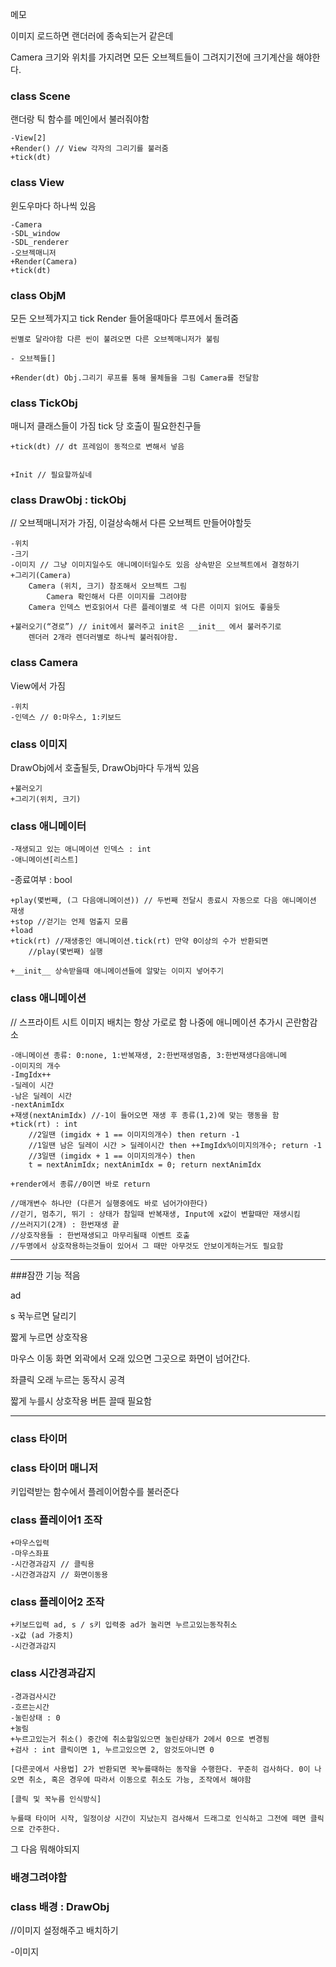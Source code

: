 메모

이미지 로드하면 랜더러에 종속되는거 같은데

Camera 크기와 위치를 가지려면 모든 오브젝트들이 그려지기전에 크기계산을 해야한다.


### class Scene
랜더랑 틱 함수를 메인에서 불러줘야함

    -View[2] 
    +Render() // View 각자의 그리기를 불러줌
    +tick(dt)


### class View

윈도우마다 하나씩 있음


    -Camera
    -SDL_window
    -SDL_renderer
    -오브젝매니저
    +Render(Camera)
    +tick(dt)


### class ObjM

모든 오브젝가지고 tick Render 들어올때마다 루프에서 돌려줌
    
    씬별로 달라야함 다른 씬이 불려오면 다른 오브젝매니저가 불림
    
    - 오브젝들[]
    
    +Render(dt) Obj.그리기 루프를 통해 물체들을 그림 Camera를 전달함


### class TickObj

매니저 클래스들이 가짐 tick 당 호출이 필요한친구들


    +tick(dt) // dt 프레임이 동적으로 변해서 넣음


    +Init // 필요할까싶네


### class DrawObj : tickObj

// 오브젝매니저가 가짐, 이걸상속해서 다른 오브젝트 만들어야할듯


    -위치
    -크기
    -이미지 // 그냥 이미지일수도 애니메이터일수도 있음 상속받은 오브젝트에서 결정하기
    +그리기(Camera)
    	Camera (위치, 크기) 참조해서 오브젝트 그림
            Camera 확인해서 다른 이미지를 그려야함
    	Camera 인덱스 번호읽어서 다른 플레이별로 색 다른 이미지 읽어도 좋을듯

    +불러오기(“경로”) // init에서 불러주고 init은 __init__ 에서 불러주기로
    	렌더러 2개라 렌더러별로 하나씩 불러줘야함.


### class Camera

View에서 가짐


    -위치
    -인덱스 // 0:마우스, 1:키보드


### class 이미지


DrawObj에서 호출될듯, DrawObj마다 두개씩 있음


    +불러오기
    +그리기(위치, 크기)


### class 애니메이터


    -재생되고 있는 애니메이션 인덱스 : int
    -애니메이션[리스트]

-종료여부 : bool


    +play(몇번째, (그 다음애니메이션)) // 두번째 전달시 종료시 자동으로 다음 애니메이션 재생
    +stop //걷기는 언제 멈출지 모름
    +load
    +tick(rt) //재생중인 애니메이션.tick(rt) 만약 0이상의 수가 반환되면
        //play(몇번째) 실행

    +__init__ 상속받을때 애니메이션들에 알맞는 이미지 넣어주기


### class 애니메이션

// 스프라이트 시트 이미지 배치는 항상 가로로 함 나중에 애니메이션 추가시 곤란함감소

    -애니메이션 종류: 0:none, 1:반복재생, 2:한번재생멈춤, 3:한번재생다음애니메
    -이미지의 개수
    -ImgIdx++
    -딜레이 시간
    -남은 딜레이 시간
    -nextAnimIdx
    +재생(nextAnimIdx) //-1이 들어오면 재생 후 종류(1,2)에 맞는 행동을 함
    +tick(rt) : int
        //2일땐 (imgidx + 1 == 이미지의개수) then return -1
        //1일땐 남은 딜레이 시간 > 딜레이시간 then ++ImgIdx%이미지의개수; return -1
        //3일땐 (imgidx + 1 == 이미지의개수) then 
        t = nextAnimIdx; nextAnimIdx = 0; return nextAnimIdx

    +render에서 종류//0이면 바로 return
    
    //매개변수 하나만 (다른거 실행중에도 바로 넘어가야한다) 
    //걷기, 멈추기, 뛰기 : 상태가 참일때 반복재생, Input에 x값이 변할때만 재생시킴
    //쓰러지기(2개) : 한번재생 끝
    //상호작용들 : 한번재생되고 마무리될때 이벤트 호출
    //두명에서 상호작용하는것들이 있어서 그 때만 아무것도 안보이게하는거도 필요함

---


###잠깐 기능 적음

ad

s 꾹누르면 달리기

짧게 누르면 상호작용

마우스 이동 화면 외곽에서 오래 있으면 그곳으로 화면이 넘어간다.

좌클릭 오래 누르는 동작시 공격

짧게 누를시 상호작용 버튼 끌때 필요함



---



### class 타이머


### class 타이머 매니저

키입력받는 함수에서 플레이어함수를 불러준다


### class 플레이어1 조작


    +마우스입력
    -마우스좌표
    -시간경과감지 // 클릭용
    -시간경과감지 // 화면이동용


### class 플레이어2 조작


    +키보드입력 ad, s / s키 입력중 ad가 눌리면 누르고있는동작취소
    -x값 (ad 가중치)
    -시간경과감지


### class 시간경과감지


    -경과검사시간
    -흐르는시간
    -눌린상태 : 0
    +눌림
    +누르고있는거 취소() 중간에 취소할일있으면 눌린상태가 2에서 0으로 변경됨
    +검사 : int 클릭이면 1, 누르고있으면 2, 암것도아니면 0

    [다른곳에서 사용법] 2가 반환되면 꾹누를때하는 동작을 수행한다. 꾸준히 검사하다. 0이 나오면 취소, 혹은 경우에 따라서 이동으로 취소도 가능, 조작에서 해야함

    [클릭 및 꾹누름 인식방식]
    
    누를때 타이머 시작, 일정이상 시간이 지났는지 검사해서 드래그로 인식하고 그전에 떼면 클릭으로 간주한다.


그 다음 뭐해야되지
### 배경그려야함


### class 배경 : DrawObj

//이미지 설정해주고 배치하기

-이미지
